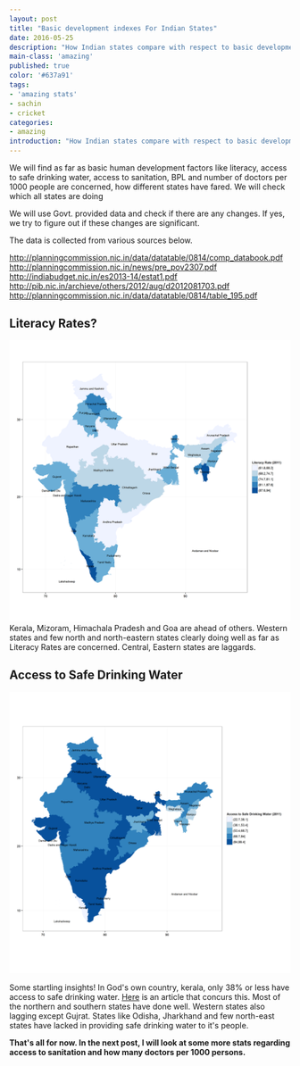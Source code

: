 ```yaml
---
layout: post
title: "Basic development indexes For Indian States"
date: 2016-05-25
description: "How Indian states compare with respect to basic development factors?"
main-class: 'amazing'
published: true
color: '#637a91'
tags:
- 'amazing stats'
- sachin
- cricket
categories:
- amazing
introduction: "How Indian states compare with respect to basic development factors?"
---
```


We will find as far as basic human development factors like literacy, access to safe drinking water, access to sanitation, BPL and number of doctors per 1000 people are concerned, how different states have fared. We will check which all states are doing

We will use Govt. provided data and check if there are any changes. If yes, we try to figure out if these changes are significant.

The data is collected from various sources below.

<a href="http://planningcommission.nic.in/data/datatable/0814/comp_databook.pdf">http://planningcommission.nic.in/data/datatable/0814/comp_databook.pdf</a>
<a href="http://planningcommission.nic.in/news/pre_pov2307.pdf">http://planningcommission.nic.in/news/pre_pov2307.pdf</a>
<a href="http://indiabudget.nic.in/es2013-14/estat1.pdf">http://indiabudget.nic.in/es2013-14/estat1.pdf</a>
<a href="http://pib.nic.in/archieve/others/2012/aug/d2012081703.pdf">http://pib.nic.in/archieve/others/2012/aug/d2012081703.pdf</a>
<a href="http://planningcommission.nic.in/data/datatable/0814/table_195.pdf">http://planningcommission.nic.in/data/datatable/0814/table_195.pdf</a>

## Literacy Rates?

![Literacy Rates](/assets/img/amazing/LR_India.png)
Kerala, Mizoram, Himachala Pradesh and Goa are ahead of others. Western states and few north and north-eastern states clearly doing well as far as Literacy Rates are concerned. Central, Eastern states are laggards.

## Access to Safe Drinking Water

![Safe Drinking Water](/assets/img/amazing/SDW_India.png)

Some startling insights! In God's own country, kerala, only 38% or less have access to safe drinking water. [Here](http://www.thehindu.com/todays-paper/tp-national/70-houses-in-kerala-lack-access-to-safe-drinking-water/article2996919.ece) is an article that concurs this. Most of the northern and southern states have done well. Western states also lagging except Gujrat. States like Odisha, Jharkhand and few north-east states have lacked in providing safe drinking water to it's people.

<b>That's all for now. In the next post, I will look at some more stats regarding access to sanitation and how many doctors per 1000 persons.</b>
